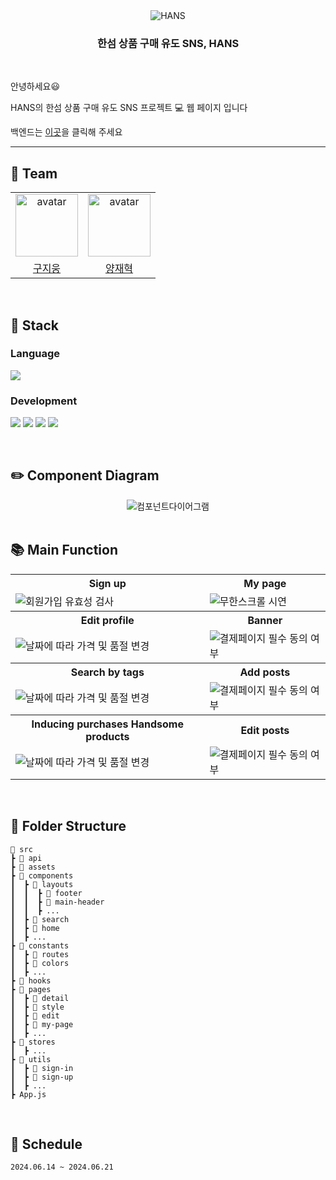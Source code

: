 <div align="center">

<img src="https://github.com/yangjaehyuk/Algorithm/assets/37584686/c9307797-0e4c-48c1-92fc-e6dd0fa79cc9" alt="HANS"/>


### 한섬 상품 구매 유도 SNS, HANS

</div>

<br/>


안녕하세요😃 

HANS의 한섬 상품 구매 유도 SNS 프로젝트 :computer: 웹 페이지 입니다 

백엔드는 [이곳](https://github.com/hyundai-hans/hans-back)을 클릭해 주세요  

---

## 🎯 Team
<table align="center">
    <tr>
        <td align="center"><img alt="avatar" src="https://avatars.githubusercontent.com/u/60885635?v=4" width="100"></td>
        <td align="center"><img alt="avatar" src="https://github.com/yangjaehyuk.png" width="100"></td>
    </tr>
    <tr>
        <td align="center"><a href="https://github.com/JIUNG GU">구지웅</a></td>
        <td align="center"><a href="https://github.com/yangjaehyuk">양재혁</a></td>
    </tr>
 </table>

<br/>

## 🔨 Stack

### Language

<p align="left">
 <img src="https://img.shields.io/badge/javascript-%23323330.svg?style=for-the-badge&logo=javascript&logoColor=%23F7DF1E">
  
</p>

### Development

<p align="left">
  <img src="https://img.shields.io/badge/react-61DAFB?style=for-the-badge&logo=react&logoColor=black">
  <img src="https://img.shields.io/badge/recoil-007AF4?style=for-the-badge&logo=recoil&logoColor=black"/>
  <img src="https://img.shields.io/badge/Ant%20Design-0170fe?style=for-the-badge&logo=Ant%20Design&logoColor=white">
  <img src="https://img.shields.io/badge/styled%20components-DB7093?style=for-the-badge&logo=styled-components&logoColor=white">
  
  
</p>


<br/>


## ✏️ Component Diagram
<div align="center">
    <img src="https://github.com/yangjaehyuk/hans-front/assets/37584686/dfed8f27-6e2c-409c-aed6-ae5966022cf5" alt="컴포넌트다이어그램"/>
</div>

<br/>

## 📚 Main Function
<div align="center">
<table>
    <tr align="center">
      <th>Sign up</th>
      <th>My page</th>
    </tr>
    <tr>
      <td><img src="https://github.com/yangjaehyuk/LeetCode/assets/37584686/413bb2ad-a17f-47be-be15-2a6808982cc6" alt="회원가입 유효성 검사"></td>
      <td><img src="https://github.com/yangjaehyuk/LeetCode/assets/37584686/3e4ec387-8442-4fa9-89c0-8ba2f31df4f6"alt="무한스크롤 시연"></td>
    </tr>
    <tr align="center">
      <th>Edit profile</th>
      <th>Banner</th>
    </tr>
    <tr>
      <td><img src="https://github.com/yangjaehyuk/LeetCode/assets/37584686/4d4c8ff7-cb39-42a9-bb50-d75a879ca614" alt="날짜에 따라 가격 및 품절 변경"></td>
      <td><img src="https://github.com/yangjaehyuk/LeetCode/assets/37584686/afbf78ca-b7f0-443c-90b7-a1afd798233a" alt="결제페이지 필수 동의 여부"></td>
    </tr>
    <tr align="center">
      <th>Search by tags</th>
      <th>Add posts</th>
    </tr>
    <tr>
      <td><img src="https://github.com/yangjaehyuk/LeetCode/assets/37584686/d6a96c37-dde4-425e-9e1e-23f0f1c1c3dc" alt="날짜에 따라 가격 및 품절 변경"></td>
      <td><img src="https://github.com/yangjaehyuk/LeetCode/assets/37584686/10a4c6b9-ce35-470b-b31a-8326e9c10681" alt="결제페이지 필수 동의 여부"></td>
    </tr>
    <tr align="center">
      <th>Inducing purchases Handsome products</th>
      <th>Edit posts</th>
    </tr>
    <tr>
      <td><img src="https://github.com/yangjaehyuk/LeetCode/assets/37584686/4e9624a4-415f-412e-9e3f-cfce5aa8f38c" alt="날짜에 따라 가격 및 품절 변경"></td>
      <td><img src="https://github.com/yangjaehyuk/LeetCode/assets/37584686/3943e088-bfd4-48a9-b26b-7dd525e6eebf" alt="결제페이지 필수 동의 여부"></td>
    </tr>
</table>

</div>



<br/>


## 📂 Folder Structure


```
📂 src
┣ 📂 api
┣ 📂 assets                   
┣ 📂 components
┃  ┣ 📂 layouts
┃  ┃  ┣ 📂 footer
┃  ┃  ┣ 📂 main-header
┃  ┃  ┣ ...
┃  ┣ 📂 search
┃  ┣ 📂 home
┃  ┣ ...           
┣ 📂 constants
┃  ┣ 📂 routes
┃  ┣ 📂 colors
┃  ┣ ...
┣ 📂 hooks                    
┣ 📂 pages
┃  ┣ 📂 detail
┃  ┣ 📂 style
┃  ┣ 📂 edit
┃  ┣ 📂 my-page
┃  ┣ ...                  
┣ 📂 stores               
┃  ┣ ...                   
┣ 📂 utils
┃  ┣ 📂 sign-in
┃  ┣ 📂 sign-up
┃  ┣ ...
┣ App.js
```

<br>

## 📆 Schedule
```2024.06.14 ~ 2024.06.21```
<br>


